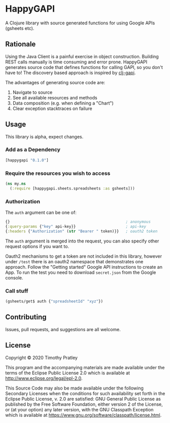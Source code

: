 # HappyGAPI

A Clojure library with source generated functions for using Google APIs (gsheets etc).


## Rationale

Using the Java Client is a painful exercise in object construction.
Building REST calls manually is time consuming and error prone.
HappyGAPI generates source code that defines functions for calling GAPI,
so you don't have to!
The discovery based approach is inspired by [clj-gapi](https://github.com/ianbarber/clj-gapi).

The advantages of generating source code are:

1. Navigate to source
2. See all available resources and methods
3. Data composition (e.g. when defining a "Chart")
4. Clear exception stacktraces on failure 


## Usage

This library is alpha, expect changes.

### Add as a Dependency

```clojure
[happygapi "0.1.0"]
```

### Require the resources you wish to access

```clojure
(ns my.ns
  (:require [happygapi.sheets.spreadsheets :as gsheets]))
```

### Authorization

The `auth` argument can be one of:
```clojure
{}                                                   ; anonymous
{:query-params {"key" api-key}}                      ; api-key
{:headers {"Authorization" (str "Bearer " token)}}   ; oauth2 token
```

The `auth` argument is merged into the request,
you can also specify other request options if you want to.

Oauth2 mechanisms to get a token are not included in this library,
however under `/test` there is an oauth2 namespace that demonstrates one approach.
Follow the "Getting started" Google API instructions to create an App.
To run the test you need to download `secret.json` from the Google console.

### Call stuff

```clojure
(gsheets/get$ auth {"spreadsheetId" "xyz"})
```


## Contributing

Issues, pull requests, and suggestions are all welcome.


## License

Copyright © 2020 Timothy Pratley

This program and the accompanying materials are made available under the
terms of the Eclipse Public License 2.0 which is available at
http://www.eclipse.org/legal/epl-2.0.

This Source Code may also be made available under the following Secondary
Licenses when the conditions for such availability set forth in the Eclipse
Public License, v. 2.0 are satisfied: GNU General Public License as published by
the Free Software Foundation, either version 2 of the License, or (at your
option) any later version, with the GNU Classpath Exception which is available
at https://www.gnu.org/software/classpath/license.html.

